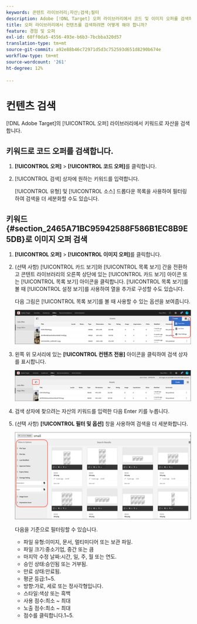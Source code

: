 ```yaml
---
keywords: 콘텐트 라이브러리;자산;검색;필터
description: Adobe [!DNL Target] 오퍼 라이브러리에서 코드 및 이미지 오퍼를 검색하는 방법을 알아봅니다.
title: 오퍼 라이브러리에서 컨텐츠를 검색하려면 어떻게 해야 합니까?
feature: 경험 및 오퍼
exl-id: 68ff0da5-4556-493e-b6b3-7bcbba320d57
translation-type: tm+mt
source-git-commit: a92e88b46c72971d5d3c752593d651d8290b674e
workflow-type: tm+mt
source-wordcount: '261'
ht-degree: 12%

---
```


# 컨텐츠 검색

[!DNL Adobe Target]의 [!UICONTROL 오퍼] 라이브러리에서 키워드로 자산을 검색합니다.

## 키워드로 코드 오퍼를 검색합니다.

1. **[!UICONTROL 오퍼]** > **[!UICONTROL 코드 오퍼]**&#x200B;를 클릭합니다.
1. [!UICONTROL 검색] 상자에 원하는 키워드를 입력합니다.

   [!UICONTROL 유형] 및 [!UICONTROL 소스] 드롭다운 목록을 사용하여 필터링하여 검색을 더 세분화할 수도 있습니다.

## 키워드 {#section_2465A71BC95942588F586B1EC8B9E5DB}로 이미지 오퍼 검색

1. **[!UICONTROL 오퍼]** > **[!UICONTROL 이미지 오퍼]**&#x200B;를 클릭합니다.

1. (선택 사항) [!UICONTROL 카드 보기]와 [!UICONTROL 목록 보기] 간을 전환하고 콘텐트 라이브러리의 오른쪽 상단에 있는 [!UICONTROL 카드 보기] 아이콘 또는 [!UICONTROL 목록 보기] 아이콘을 클릭합니다. [!UICONTROL 목록 보기]를 볼 때 [!UICONTROL 설정 보기]를 사용하여 열을 추가로 구성할 수도 있습니다.

   다음 그림은 [!UICONTROL 목록 보기]를 볼 때 사용할 수 있는 옵션을 보여줍니다.

   ![목록 보기 옵션](/help/c-experiences/c-manage-content/assets/view-settings-options.png)

1. 왼쪽 위 모서리에 있는 **[!UICONTROL 컨텐츠 전용]** 아이콘을 클릭하여 검색 상자를 표시합니다.

   ![컨텐츠 전용 옵션](/help/c-experiences/c-manage-content/assets/content-only.png)

1. 검색 상자에 찾으려는 자산의 키워드를 입력한 다음 Enter 키를 누릅니다.

1. (선택 사항) **[!UICONTROL 필터 및 옵션]** 창을 사용하여 검색을 더 세분화합니다.

   ![필터 및 옵션 창](/help/c-experiences/c-manage-content/assets/filter-and-options.png)

   다음을 기준으로 필터링할 수 있습니다.

   * 파일 유형:이미지, 문서, 멀티미디어 또는 보관 파일.
   * 파일 크기:중소기업, 중간 또는 큼
   * 마지막 수정 날짜:시간, 일, 주, 월 또는 연도.
   * 승인 상태:승인됨 또는 거부됨.
   * 만료 상태:만료됨.
   * 평균 등급:1~5.
   * 방향:가로, 세로 또는 정사각형입니다.
   * 스타일:색상 또는 흑백
   * 사용 점수:최소 ~ 최대
   * 노출 점수:최소 ~ 최대
   * 점수를 클릭합니다.1~5.
